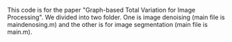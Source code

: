 This code is for the paper "Graph-based Total Variation for Image Processing".
We divided into two folder. One is image denoising (main file is maindenosing.m) and the other is for image segmentation (main file is main.m). 
